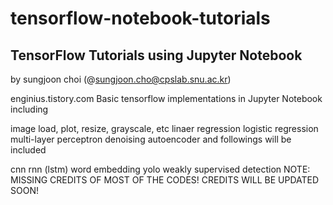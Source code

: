 # tensorflow-notebook-tutorials

## TensorFlow Tutorials using Jupyter Notebook
by sungjoon choi (@sungjoon.cho@cpslab.snu.ac.kr)

enginius.tistory.com
Basic tensorflow implementations in Jupyter Notebook including

image load, plot, resize, grayscale, etc
linaer regression
logistic regression
multi-layer perceptron
denoising autoencoder
and followings will be included

cnn
rnn (lstm)
word embedding
yolo
weakly supervised detection
NOTE: MISSING CREDITS OF MOST OF THE CODES! CREDITS WILL BE UPDATED SOON!
